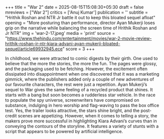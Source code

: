 +++
title = "War 2"
date = 2025-08-15T15:08:30+05:30
draft = false
mreviews = ["War 2"]
critics = ['Anuj Kumar']
publication = ''
subtitle = "Hrithik Roshan and NTR Jr battle it out to keep this bloated sequel afloat"
opening = "More posturing than performance, director Ayan Mukerji loses grip on the narrative while balancing the screen time of Hrithik Roshan and Jr NTR"
img = 'war-2-17.jpeg'
media = 'print'
source = "https://www.thehindu.com/entertainment/movies/war-2-movie-review-hrithik-roshan-jr-ntr-kiara-advani-ayan-mukerji-bloated-sequel/article69932945.ece"
score = 3
+++

In childhood, we were attracted to comic digests by their girth. One used to believe that the more the stories, the more the fun. The pages were glossy, and the packaging used to be fetching. However, the excitement often dissipated into disappointment when one discovered that it was a marketing gimmick, where the publishers added only a couple of new adventures of our favourite characters, the rest were just a repetition. Ayan Mukerji’s sequel to War gives the same feeling of a recycled product that shines. It starts with a bang but soon becomes a rudderless star vehicle. In the race to populate the spy universe, screenwriters have compromised on substance, indulging in hero worship and flag-waving to pass the box office test. Yes, the trailer looks attractive, the stars shine bright, and the post-credit scenes are appetizing. However, when it comes to telling a story, the makers prove more successful in highlighting Kiara Advani’s curves than in conveying the contours of the storyline. It features a variety of stunts with a script that appears to be powered by artificial intelligence.
